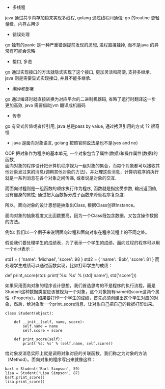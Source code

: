 * 多线程

java 通过共享内存加锁来实现多线程, golang 通过线程间通信; 
go 的routine 更轻量级，内存占用少

* 错误处理

go 独有的panic 是一种严重错误提前发现的思想, 进程直接挂掉, 而不是java 的异常有可能会忽略

* 接口, 多态

go 通过实现接口的方法就隐式实现了这个接口, 更加灵活和简便, 支持多继承, java 则是需要显式实现接口, 并且不能多继承.

* 编译和部署

go 通过编译时就直接转换为对应平台的二进制机器码, 省略了运行时翻译这一步更加高效, java 需要借助jvm 翻译成机器码

* 传参

go 有显式传值或者传引用, java 总是pass by value, 通过拷贝引用的方式 ?? 很奇怪

* java 是面向对象语言, golang 按照官网说法是也不是(yes and no)

OOP 把对象作为程序的基本单元, 一个对象包含了属性(数据)和操作属性(数据)的函数,  
面向对象的程序设计把计算机程序视为一组对象的集合，而每个对象都可以接收其他对象发过来的消息(调用其他对象的方法)，并处理这些消息，计算机程序的执行就是一系列消息在各个对象之间传递, 或者说是对象的交互.

而面向过程则是一组函数的顺序执行作为程序, 函数就是指接受参数, 输出返回值, 没有自身的属性; 通过把大函数拆分成子函数来降低程序复杂度.

所以，面向对象的设计思想是抽象出Class, 根据Class创建Instance。

面向对象的抽象程度又比函数要高，因为一个Class既包含数据，又包含操作数据的方法。

例如:
我们以一个例子来说明面向过程和面向对象在程序流程上的不同之处。

假设我们要处理学生的成绩表，为了表示一个学生的成绩，面向过程的程序可以用一个dict表示：

std1 = { 'name': 'Michael', 'score': 98 }
std2 = { 'name': 'Bob', 'score': 81 }
而处理学生成绩可以通过函数实现，比如打印学生的成绩：

def print_score(std):
    print('%s: %s' % (std['name'], std['score']))

如果采用面向对象的程序设计思想，我们首选思考的不是程序的执行流程，而是Student这种数据类型应该被视为一个对象，这个对象拥有name和score这两个属性（Property）。如果要打印一个学生的成绩，首先必须创建出这个学生对应的对象，然后，给对象发一个print_score消息，让对象自己把自己的数据打印出来。
```
class Student(object):

    def __init__(self, name, score):
        self.name = name
        self.score = score

    def print_score(self):
        print('%s: %s' % (self.name, self.score))
```
给对象发消息实际上就是调用对象对应的关联函数，我们称之为对象的方法（Method）。面向对象的程序写出来就像这样：
```
bart = Student('Bart Simpson', 59)
lisa = Student('Lisa Simpson', 87)
bart.print_score()
lisa.print_score()
```